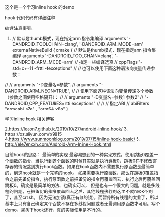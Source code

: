 这个是一个学习inline hook 的demo 

hook 代码代码有详细注释


编译注意事项，
1. // 默认是thumb模式，现在指定arm 指令集编译    arguments '-DANDROID_TOOLCHAIN=clang', '-DANDROID_ARM_MODE=arm'
         externalNativeBuild {
            cmake {
   // 默认是thumb模式，现在指定arm 指令集编译
         arguments '-DANDROID_TOOLCHAIN=clang', '-DANDROID_ARM_MODE=arm'
                // 指定一些编译选项
//                cppFlags "-std=c++11 -frtti -fexceptions"
//                // 也可以使用下面这种语法向变量传递参数：

//                // arguments "-D变量名=参数".
//                arguments "-DANDROID_ARM_NEON=TRUE",
//                        // 使用下面这种语法向变量传递多个参数（参数之间使用空格隔开）：
//                        // arguments "-D变量名=参数1 参数2"
//                        "-DANDROID_CPP_FEATURES=rtti exceptions"
//
//                // 指定ABI
//                abiFilters "armeabi-v7a" , "arm64-v8a"
            }
            
 学习inline hook 相关博客
 
2.https://leeon7.github.io/2019/10/27/android-inline-hook/
3. https://xz.aliyun.com/t/9815 
4.https://www.sunmoonblog.com/2019/07/15/inline-hook-basic/
5. http://ele7enxxh.com/Android-Arm-Inline-Hook.html

目前hook的思路：
最简单的实现
最容易想到的一种实现方式，使用跳板0覆盖一个函数的指令，当执行到这个函数的时候其实就是执行跳板0，跳板0在不修改寄存器的情况跳到执行hook函数。如果在hook函数内不需要执行原函数是最简单的，到这hook就是一个完整的hook。
如果需要执行原函数，那么在跳板0覆盖指令之前先备份指令，执行原函数之前把备份的指令再覆盖回去，执行之后再覆盖回跳板0。确实是最简单的方法、也确实可以，
但是也有一个很大的问题，就是多线程的问题，在把备份的指令覆盖回去之后，其他线程执行到这里不就hook不到了，甚至crash。
因为无法加锁(真正有效的锁)，而暂停所有线程的太重了，所以基本上只有自己确定某个函数不存在多线程问题或者无需调用原函数才可用。写个demo，熟悉下hook还行，真的实际使用是不行的。















